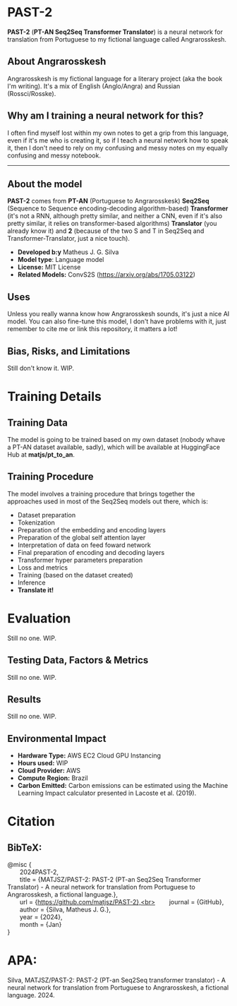 # PAST-2
**PAST-2** (**PT-AN Seq2Seq Transformer Translator**) is a neural network for translation from Portuguese to my fictional language called Angrarosskesh.

## About Angrarosskesh
Angrarosskesh is my fictional language for a literary project (aka the book I'm writing). It's a mix of English (Anglo/Angra) and Russian (Rossci/Rosske).

## Why am I training a neural network for this?
I often find myself lost within my own notes to get a grip from this language, even if it's me who is creating it, so if I teach a neural network how to speak it, then I don't need to rely on my confusing and messy notes on my equally confusing and messy notebook.

---

## About the model
**PAST-2** comes from **PT-AN** (Portuguese to Angrarosskesk) **Seq2Seq** (Sequence to Sequence encoding-decoding algorithm-based) **Transformer** (it's not a RNN, although pretty similar, and neither a CNN, even if it's also pretty similar, it relies on transformer-based algorithms) **Translator** (you already know it) and **2** (because of the two S and T in Seq2Seq and Transformer-Translator, just a nice touch).

- **Developed b:y** Matheus J. G. Silva
- **Model type**: Language model
- **License:** MIT License
- **Related Models:** ConvS2S (https://arxiv.org/abs/1705.03122)

## Uses
Unless you really wanna know how Angrarosskesh sounds, it's just a nice AI model. You can also fine-tune this model, I don't have problems with it, just remember to cite me or link this repository, it matters a lot!

## Bias, Risks, and Limitations
Still don't know it. WIP.

# Training Details

## Training Data

The model is going to be trained based on my own dataset (nobody whave a PT-AN dataset available, sadly), which will be available at HuggingFace Hub at **matjs/pt_to_an**.

## Training Procedure

The model involves a training procedure that brings together the approaches used in most of the Seq2Seq models out there, which is:
- Dataset preparation
- Tokenization
- Preparation of the embedding and encoding layers
- Preparation of the global self attention layer
- Interpretation of data on feed foward network
- Final preparation of encoding and decoding layers
- Transformer hyper parameters preparation
- Loss and metrics
- Training (based on the dataset created)
- Inference
- **Translate it!**

# Evaluation
Still no one. WIP.

## Testing Data, Factors & Metrics
Still no one. WIP.

## Results
Still no one. WIP.

## Environmental Impact
- **Hardware Type:** AWS EC2 Cloud GPU Instancing
- **Hours used:** WIP 
- **Cloud Provider:** AWS
- **Compute Region:** Brazil
- **Carbon Emitted:** Carbon emissions can be estimated using the Machine Learning Impact calculator presented in Lacoste et al. (2019).

# Citation

## BibTeX:
@misc {<br>
&emsp;&emsp;2024PAST-2,<br>
&emsp;&emsp;title   = {MATJSZ/PAST-2: PAST-2 (PT-an Seq2Seq Transformer Translator) - A neural network for translation from Portuguese to Angrarosskesh, a fictional language.},<br>
&emsp;&emsp;url     = {https://github.com/matjsz/PAST-2},<br>
&emsp;&emsp;journal = {GitHub},<br>
&emsp;&emsp;author  = {Silva, Matheus J. G.},<br>
&emsp;&emsp;year    = {2024},<br>
&emsp;&emsp;month   = {Jan}<br>
}

# APA:
Silva, MATJSZ/PAST-2: PAST-2 (PT-an Seq2Seq transformer translator) - A neural network for translation from Portuguese to Angrarosskesh, a fictional language. 2024.
